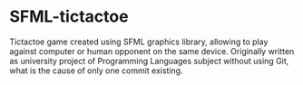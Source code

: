 # SFML-tictactoe

Tictactoe game created using SFML graphics library, allowing to play against computer or human opponent on the same device. Originally written as university project of Programming Languages subject without using Git, what is the cause of only one commit existing.
